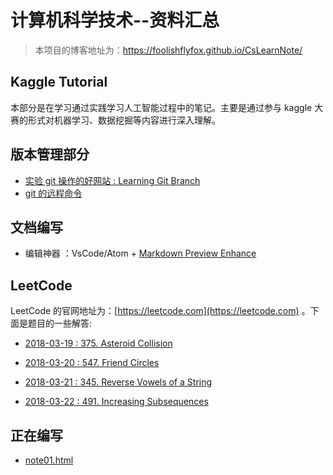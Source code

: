 # 计算机科学技术--资料汇总
> 本项目的博客地址为：<https://foolishflyfox.github.io/CsLearnNote/>

## Kaggle Tutorial

本部分是在学习通过实践学习人工智能过程中的笔记。主要是通过参与 kaggle 大赛的形式对机器学习、数据挖掘等内容进行深入理解。

## 版本管理部分

- [实验 git 操作的好网站 : Learning Git Branch](https://learngitbranching.js.org/?NODEMO)
- [git 的远程命令](/GitTutorial/git远程命令.html)


## 文档编写

- 编辑神器 ：VsCode/Atom + [Markdown Preview Enhance](https://shd101wyy.github.io/markdown-preview-enhanced/#/zh-cn/code-chunk)

## LeetCode

LeetCode 的官网地址为：[https://leetcode.com](https://leetcode.com) 。下面是题目的一些解答:

- [2018-03-19 : 375. Asteroid Collision](/LeetCode/375_AsteroidCollision.html)

- [2018-03-20 : 547. Friend Circles](/LeetCode/547_FriendCircles.html)

- [2018-03-21 : 345. Reverse Vowels of a String](/LeetCode/345_ReverseVowels.html)

- [2018-03-22 : 491. Increasing Subsequences](/LeetCode/491_IncreasingSubsequences.html)

## 正在编写

- [note01.html](/anyfile/note01.html)
